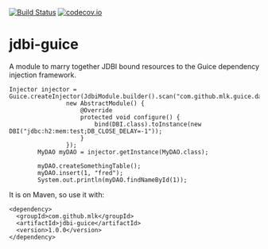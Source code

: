 [![Build Status](https://travis-ci.org/mlk/jdbi-guice.svg?branch=master)](https://travis-ci.org/mlk/jdbi-guice) [![codecov.io](https://codecov.io/github/mlk/jdbi-guice/coverage.svg?branch=master)](https://codecov.io/github/mlk/jdbi-guice?branch=master)

# jdbi-guice
A module to marry together JDBI bound resources to the Guice dependency injection framework.
```
Injector injector = Guice.createInjector(JdbiModule.builder().scan("com.github.mlk.guice.dao").build(),
                new AbstractModule() {
                    @Override
                    protected void configure() {
                        bind(DBI.class).toInstance(new DBI("jdbc:h2:mem:test;DB_CLOSE_DELAY=-1"));
                    }
                });
        MyDAO myDAO = injector.getInstance(MyDAO.class);

        myDAO.createSomethingTable();
        myDAO.insert(1, "fred");
        System.out.println(myDAO.findNameById(1));

````


It is on Maven, so use it with:
```
<dependency>
  <groupId>com.github.mlk</groupId>
  <artifactId>jdbi-guice</artifactId>
  <version>1.0.0</version>
</dependency>
```
